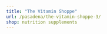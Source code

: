 ```yaml
---
title: "The Vitamin Shoppe"
url: /pasadena/the-vitamin-shoppe-3/
shop: nutrition supplements
---
```

